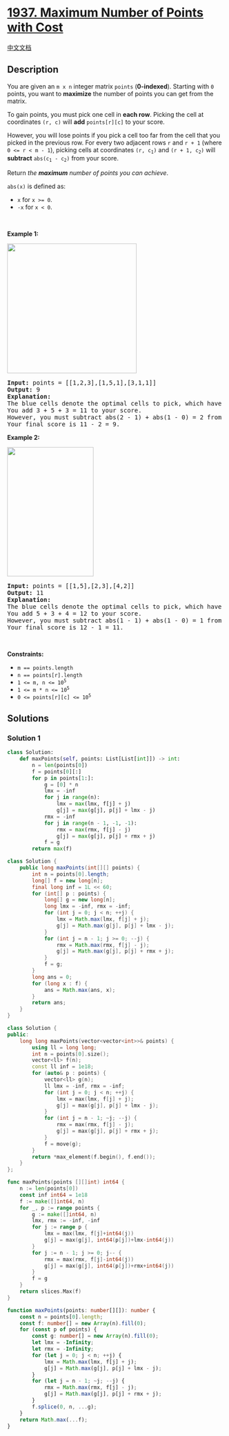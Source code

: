 # [1937. Maximum Number of Points with Cost](https://leetcode.com/problems/maximum-number-of-points-with-cost)

[中文文档](./solution/1900-1999/1937.Maximum%20Number%20of%20Points%20with%20Cost/README.md)

<!-- tags:Array,Dynamic Programming -->

## Description

<p>You are given an <code>m x n</code> integer matrix <code>points</code> (<strong>0-indexed</strong>). Starting with <code>0</code> points, you want to <strong>maximize</strong> the number of points you can get from the matrix.</p>

<p>To gain points, you must pick one cell in <strong>each row</strong>. Picking the cell at coordinates <code>(r, c)</code> will <strong>add</strong> <code>points[r][c]</code> to your score.</p>

<p>However, you will lose points if you pick a cell too far from the cell that you picked in the previous row. For every two adjacent rows <code>r</code> and <code>r + 1</code> (where <code>0 &lt;= r &lt; m - 1</code>), picking cells at coordinates <code>(r, c<sub>1</sub>)</code> and <code>(r + 1, c<sub>2</sub>)</code> will <strong>subtract</strong> <code>abs(c<sub>1</sub> - c<sub>2</sub>)</code> from your score.</p>

<p>Return <em>the <strong>maximum</strong> number of points you can achieve</em>.</p>

<p><code>abs(x)</code> is defined as:</p>

<ul>
	<li><code>x</code> for <code>x &gt;= 0</code>.</li>
	<li><code>-x</code> for <code>x &lt; 0</code>.</li>
</ul>

<p>&nbsp;</p>
<p><strong class="example">Example 1:</strong><strong> </strong></p>
<img alt="" src="./images/screenshot-2021-07-12-at-13-40-26-diagram-drawio-diagrams-net.png" style="width: 300px; height: 300px;" />
<pre>
<strong>Input:</strong> points = [[1,2,3],[1,5,1],[3,1,1]]
<strong>Output:</strong> 9
<strong>Explanation:</strong>
The blue cells denote the optimal cells to pick, which have coordinates (0, 2), (1, 1), and (2, 0).
You add 3 + 5 + 3 = 11 to your score.
However, you must subtract abs(2 - 1) + abs(1 - 0) = 2 from your score.
Your final score is 11 - 2 = 9.
</pre>

<p><strong class="example">Example 2:</strong></p>
<img alt="" src="./images/screenshot-2021-07-12-at-13-42-14-diagram-drawio-diagrams-net.png" style="width: 200px; height: 299px;" />
<pre>
<strong>Input:</strong> points = [[1,5],[2,3],[4,2]]
<strong>Output:</strong> 11
<strong>Explanation:</strong>
The blue cells denote the optimal cells to pick, which have coordinates (0, 1), (1, 1), and (2, 0).
You add 5 + 3 + 4 = 12 to your score.
However, you must subtract abs(1 - 1) + abs(1 - 0) = 1 from your score.
Your final score is 12 - 1 = 11.
</pre>

<p>&nbsp;</p>
<p><strong>Constraints:</strong></p>

<ul>
	<li><code>m == points.length</code></li>
	<li><code>n == points[r].length</code></li>
	<li><code>1 &lt;= m, n &lt;= 10<sup>5</sup></code></li>
	<li><code>1 &lt;= m * n &lt;= 10<sup>5</sup></code></li>
	<li><code>0 &lt;= points[r][c] &lt;= 10<sup>5</sup></code></li>
</ul>

## Solutions

### Solution 1

<!-- tabs:start -->

```python
class Solution:
    def maxPoints(self, points: List[List[int]]) -> int:
        n = len(points[0])
        f = points[0][:]
        for p in points[1:]:
            g = [0] * n
            lmx = -inf
            for j in range(n):
                lmx = max(lmx, f[j] + j)
                g[j] = max(g[j], p[j] + lmx - j)
            rmx = -inf
            for j in range(n - 1, -1, -1):
                rmx = max(rmx, f[j] - j)
                g[j] = max(g[j], p[j] + rmx + j)
            f = g
        return max(f)
```

```java
class Solution {
    public long maxPoints(int[][] points) {
        int n = points[0].length;
        long[] f = new long[n];
        final long inf = 1L << 60;
        for (int[] p : points) {
            long[] g = new long[n];
            long lmx = -inf, rmx = -inf;
            for (int j = 0; j < n; ++j) {
                lmx = Math.max(lmx, f[j] + j);
                g[j] = Math.max(g[j], p[j] + lmx - j);
            }
            for (int j = n - 1; j >= 0; --j) {
                rmx = Math.max(rmx, f[j] - j);
                g[j] = Math.max(g[j], p[j] + rmx + j);
            }
            f = g;
        }
        long ans = 0;
        for (long x : f) {
            ans = Math.max(ans, x);
        }
        return ans;
    }
}
```

```cpp
class Solution {
public:
    long long maxPoints(vector<vector<int>>& points) {
        using ll = long long;
        int n = points[0].size();
        vector<ll> f(n);
        const ll inf = 1e18;
        for (auto& p : points) {
            vector<ll> g(n);
            ll lmx = -inf, rmx = -inf;
            for (int j = 0; j < n; ++j) {
                lmx = max(lmx, f[j] + j);
                g[j] = max(g[j], p[j] + lmx - j);
            }
            for (int j = n - 1; ~j; --j) {
                rmx = max(rmx, f[j] - j);
                g[j] = max(g[j], p[j] + rmx + j);
            }
            f = move(g);
        }
        return *max_element(f.begin(), f.end());
    }
};
```

```go
func maxPoints(points [][]int) int64 {
	n := len(points[0])
	const inf int64 = 1e18
	f := make([]int64, n)
	for _, p := range points {
		g := make([]int64, n)
		lmx, rmx := -inf, -inf
		for j := range p {
			lmx = max(lmx, f[j]+int64(j))
			g[j] = max(g[j], int64(p[j])+lmx-int64(j))
		}
		for j := n - 1; j >= 0; j-- {
			rmx = max(rmx, f[j]-int64(j))
			g[j] = max(g[j], int64(p[j])+rmx+int64(j))
		}
		f = g
	}
	return slices.Max(f)
}
```

```ts
function maxPoints(points: number[][]): number {
    const n = points[0].length;
    const f: number[] = new Array(n).fill(0);
    for (const p of points) {
        const g: number[] = new Array(n).fill(0);
        let lmx = -Infinity;
        let rmx = -Infinity;
        for (let j = 0; j < n; ++j) {
            lmx = Math.max(lmx, f[j] + j);
            g[j] = Math.max(g[j], p[j] + lmx - j);
        }
        for (let j = n - 1; ~j; --j) {
            rmx = Math.max(rmx, f[j] - j);
            g[j] = Math.max(g[j], p[j] + rmx + j);
        }
        f.splice(0, n, ...g);
    }
    return Math.max(...f);
}
```

<!-- tabs:end -->

<!-- end -->

